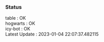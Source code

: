 ### Status


table : OK  
hogwarts : OK  
icy-bot : OK  
Latest Update : 2023-01-04 22:07:37.482115
